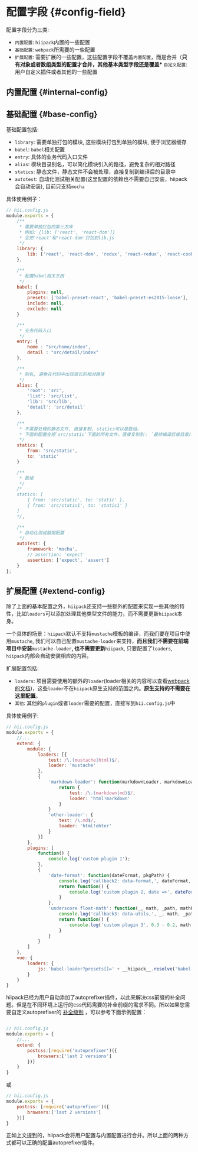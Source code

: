 # 配置字段 {#config-field}

配置字段分为三类:

* `内置配置`: `hiipack`内置的一些配置
* `基础配置`: `webpack`所需要的一些配置
* `扩展配置`: 需要扩展的一些配置，这些配置字段不覆盖`内置配置`，而是合并（**只有对象或者数组类型的配置才合并，其他基本类型字段还是覆盖\*** `自定义配置`: 用户自定义插件或者其他的一些配置

## 内置配置 {#internal-config}

## 基础配置 {#base-config}

基础配置包括:

* `library`: 需要单独打包的模块, 这些模块打包到单独的模块, 便于浏览器缓存
* `babel`: `babel`相关配置
* `entry`: 具体的业务代码入口文件
* `alias`: 模块目录别名，可以简化模块引入的路径，避免复杂的相对路径
* `statics`: 静态文件，静态文件不会被处理，直接复制到编译后的目录中
* `autotest`: 自动化测试相关配置\(这里配置的依赖也不需要自己安装，hiipack会自动安装\), 目前只支持`mocha`

具体使用例子：

```js
// hii.config.js
module.exports = {
    /**
     * 需要单独打包的第三方库
     * 例如: {lib: ['react', 'react-dom']}
     * 会把'react'和'react-dom'打包到lib.js
     */
    library: {
        lib: ['react', 'react-dom', 'redux', 'react-redux', 'react-cookie']
    },

    /**
     * 配置babel相关东西
     */
    babel: {
        plugins: null,
        presets: ['babel-preset-react', 'babel-preset-es2015-loose'],
        include: null,
        exclude: null
    }

    /**
     * 业务代码入口
     */
    entry: {
        home : "src/home/index",
        detail : "src/detail/index"
    },

    /**
     * 别名, 避免在代码中出现很长的相对路径
     */
    alias: {
        'root': 'src',
        'list': 'src/list',
        'lib': 'src/lib',
        'detail': 'src/detail'
    },

    /**
     * 不需要处理的静态文件, 直接复制, statics可以是数组，
     * 下面的配置会把`src/static`下面的所有文件，直接复制到： `最终编译后根目录/static`下面
     */
    statics: {
        from: 'src/static',
        to: 'static'
    }

    /**
     * 数组
     */
    /*
    statics: [
        { from: 'src/static', to: 'static' },
        { from: 'src/static1', to: 'static1' }
    ]
    */,

    /**
     * 自动化测试框架配置
     */
    autoTest: {
        framework: 'mocha',
        // assertion: 'expect'
        assertion: ['expect', 'assert']
    }
};
```

## 扩展配置 {#extend-config}

除了上面的基本配置之外，`hiipack`还支持一些额外的配置来实现一些其他的特性，比如`loaders`可以添加处理其他类型文件的能力，而不需要更新`hiipack`本身。

一个具体的场景：`hiipack`默认不支持`mustache`模板的编译，而我们要在项目中使用`mustache`, 我们可以自己配置`mustache-loader`来支持，**而且我们不需要在前端项目中安装**`mustache-loader`**, 也不需要更新**`hiipack`, 只要配置了`loaders`, `hiipack`内部会自动安装相应的内容。

扩展配置包括:

* `loaders`: 项目需要使用的额外的`loader`\(loader相关的内容可以查看[webpack的文档](https://webpack.github.io/docs/loaders.html)\)，这些`loader`不在`hiipack`原生支持的范围之内。**原生支持的不需要在这里配置**。
* `其他`: 其他的`plugin`或者`loader`需要的配置，直接写到`hii.config.js`中

具体使用例子:

```js
// hii.config.js
module.exports = {
    //...
    extend: {
        module: {
            loaders: [{
                test: /\.(mustache|html)$/,
                loader: 'mustache'
            },
            {
                'markdown-loader': function(markdownLoader, markdownLoaderPath) {
                    return {
                        test: /\.(markdown|md)$/,
                        loader: 'html!markdown'
                    }
                }
                'other-loader': {
                    test: /\.md$/,
                    loader: 'html!ohter'
                }
            }]
        },
        plugins: [
            function() {
                console.log('custom plugin 1');
            },
            {
                'date-format': function(dateFormat, pkgPath) {
                    console.log('callback2: data-format,', dateFormat, pkgPath);
                    return function() {
                        console.log('custom plugin 2, date =>', dateFormat('yyyy-MM/dd hh||mm//ss.SSS', new Date()));
                    }
                },
                'underscore float-math': function(_, math, _path, mathPath) {
                    console.log('callback3: data-utils,', _, math, _path, mathPath);
                    return function() {
                        console.log('custom plugin 3', 0.3 - 0.2, math.sub(0.3, 0.2), _.isEmpty([1, 2, 3]), _path, mathPath);
                    }
                }
            }
        ]
    },
    vue: {
        loaders: {
            js: 'babel-loader?presets[]=' + __hiipack__.resolve('babel-preset-es2015-loose') + '&plugins[]=' + __hiipack__.resolve('babel-plugin-transform-runtime') + '&comments=false'
        }
    }
}
```
hiipack已经为用户自动添加了autoprefixer插件，以此来解决css前缀的补全问题。但是在不同环境上运行的css代码需要的补全前缀的需求不同。所以如果您需要自定义autoprefixer的 [补全级别](https://github.com/ai/browserslist#queries) ，可以参考下面示例配置：

```js

// hii.config.js
module.exports = {
    //...
    extend: {
        postcss:[require('autoprefixer')({
            browsers:['last 2 versions']
        })]
    }
}
```
或

```js
// hii.config.js
module.exports = {
    postcss: [require('autoprefixer')({
        browsers:['last 2 versions']
    })]
}
```
正如上文提到的，hiipack会将用户配置与内置配置进行合并。所以上面的两种方式都可以正确的配置autoprefixer插件。









